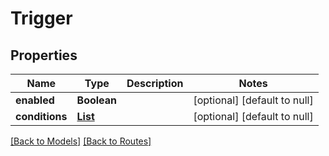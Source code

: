 # Trigger
## Properties

| Name | Type | Description | Notes |
|------------ | ------------- | ------------- | -------------|
| **enabled** | **Boolean** |  | [optional] [default to null] |
| **conditions** | [**List**](TriggerCondition.md) |  | [optional] [default to null] |

[[Back to Models]](../overview#models) [[Back to Routes]](../overview#routes)

